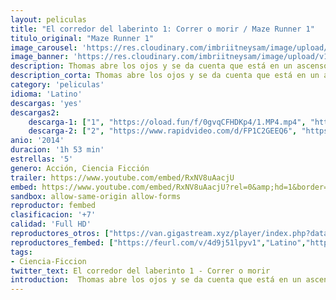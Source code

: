 ```yaml
---
layout: peliculas
title: "El corredor del laberinto 1: Correr o morir / Maze Runner 1"
titulo_original: "Maze Runner 1"
image_carousel: 'https://res.cloudinary.com/imbriitneysam/image/upload/v1544232254/laberinto1-poster-min.jpg'
image_banner: 'https://res.cloudinary.com/imbriitneysam/image/upload/v1544232255/laberinto1-banner-min.jpg'
description: Thomas abre los ojos y se da cuenta que está en un ascensor. Lo extraño es que no recuerda nada, ni dónde está, ni quién es. Lo único que aún permanece intacto en su memoria es su nombre, y ya es mucho. Antes de que le dé tiempo a cuestionarse algo sobre sí mismo las puertas se abrirán y aparecerá ante él un extraño mundo. Todo lo que ve son chicos de su edad que tienen su mismo estado de amnesia. Una aventura fantástica que pronto destapará la dura realidad bajo ese velo de incertidumbre, todos ellos están atrapados en un laberinto.
description_corta: Thomas abre los ojos y se da cuenta que está en un ascensor. Lo extraño es que no recuerda nada, ni dónde está, ni quién es. Lo único que aún permanece intacto en su memoria es su nombre, y ya es mucho. Antes de que le dé tiempo a...
category: 'peliculas'
idioma: 'Latino'
descargas: 'yes'
descargas2:
    descarga-1: ["1", "https://oload.fun/f/0gvqCFHDKp4/1.MP4.mp4", "https://www.google.com/s2/favicons?domain=openload.co","OpenLoad","https://res.cloudinary.com/imbriitneysam/image/upload/v1541473684/mexico.png", "Latino", "Full HD"]
    descarga-2: ["2", "https://www.rapidvideo.com/d/FP1C2GEEQ6", "https://www.google.com/s2/favicons?domain=www.rapidvideo.com","RapidVideo","https://res.cloudinary.com/imbriitneysam/image/upload/v1541473684/mexico.png", "Latino", "Full HD"]
anio: '2014'
duracion: '1h 53 min'
estrellas: '5'
genero: Acción, Ciencia Ficción
trailer: https://www.youtube.com/embed/RxNV8uAacjU
embed: https://www.youtube.com/embed/RxNV8uAacjU?rel=0&amp;hd=1&border=0&wmode=opaque&enablejsapi=1&modestbranding=1&controls=1&showinfo=1
sandbox: allow-same-origin allow-forms
reproductor: fembed
clasificacion: '+7'
calidad: 'Full HD'
reproductores_otros: ["https://van.gigastream.xyz/player/index.php?data=14bfa6bb14875e45bba028a21ed38046","Latino","https://streampelis.info/public/dist/index.html?id=718dbbf7a5c191437f4986ead1682570","Latino","https://gdriveplayer.me/embed2.php?link=3iNKSjBFEdzDKwiKc7RswQ8XDQvbKvbFXbafJItsFPU87g9JDEWltXQRE03itYKID7lkn0d3MKg16wIfrW%252BE6DoN0ik1xi4ekSCsJwgbcQ7aYwxzmLVxGI34qusvfNlItu7pv8c%252FJje5EIhLsaiHJenU0ftsgLAcYBWX9To0ZJi1jlwHHcszHccwZK2JkavFFa0m%252FLJuSoflk9gYcrzU6x","Latino","https://gdriveplayer.me/embed2.php?link=4%2Bay1q2rzQLezctssX9grAxEngluHfptXB%2BV00a7KiwodW8vf6xTi9Iplhnl5JfRrhxzjVARpClMOCizlBLzIIvKJ38x2Dx%2BLWWiKwIJwe0i1fsN0vO39TuL4rDd%2FrbElTdh%2FVFOEcQp4yDGTj6GT7BloLlRpVGxbkjbo0huLFHyrTzw%2BeWZiYX%2BHX2%2FZAuXENHBWhj5vKGN2PLX3q5GJl","Latino","https://movcloud.net/embed/ch-uWdy_cQT0","Latino","https://mstream.press/fofl0twh0y92","Latino","https://mstream.press/bt7yqr1cpc2r","Latino"]
reproductores_fembed: ["https://feurl.com/v/4d9j51lpyv1","Latino","https://pelispng.online/v/1xvqq78w5xv","Latino"]
tags:
- Ciencia-Ficcion
twitter_text: El corredor del laberinto 1 - Correr o morir
introduction:  Thomas abre los ojos y se da cuenta que está en un ascensor. Lo extraño es que no recuerda nada, ni dónde está, ni quién es. Lo único que aún permanece intacto en su memoria es su nombre, y ya es mucho. Antes de que le dé tiempo a...
---
```












